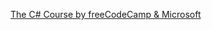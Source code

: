 <a href="https://www.freecodecamp.org/learn/foundational-c-sharp-with-microsoft" target="_blank">The C# Course by freeCodeCamp & Microsoft</a>
